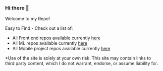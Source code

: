### Hi there 👋

<!--
**rajitha123k/rajitha123k** is a ✨ _special_ ✨ repository because its `README.md` (this file) appears on your GitHub profile.

Here are some ideas to get you started:

- 🔭 I’m currently working on ...
- 🌱 I’m currently learning ...
- 👯 I’m looking to collaborate on ...
- 🤔 I’m looking for help with ...
- 💬 Ask me about ...
- 📫 How to reach me: ...
- 😄 Pronouns: ...
- ⚡ Fun fact: ...
-->
Welcome to my Repo!

Easy to Find - Check out a list of:
* All Front end repos available currently [here](https://github.com/search?q=topic%3Abot+org%3Awxsd-sales+fork%3Atrue&type=repositories)
* All ML repos available currently [here](https://github.com/search?q=topic%3Amacro+org%3Awxsd-sales+fork%3Atrue&type=repositories)
* All Mobile project repos available currently [here](https://github.com/search?q=topic%3Aembeddedapp+org%3Awxsd-sales+fork%3Atrue&type=repositories)


*Use of the site is solely at your own risk. This site may contain links to third party content, which I do not warrant, endorse, or assume liability for.
